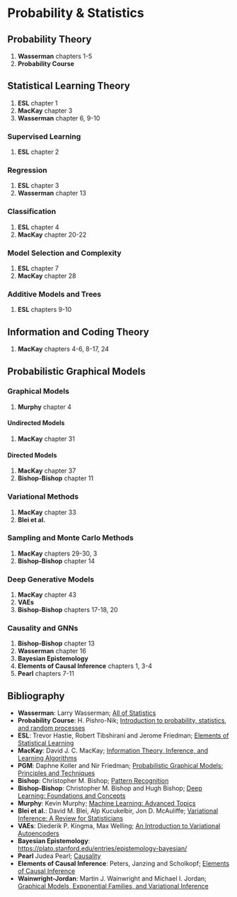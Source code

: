 # Probability & Statistics

## Probability Theory
1. **Wasserman** chapters 1-5
2. **Probability Course**

## Statistical Learning Theory
1. **ESL** chapter 1
2. **MacKay** chapter 3
3. **Wasserman** chapter 6, 9-10

### Supervised Learning
1. **ESL** chapter 2

### Regression
1. **ESL** chapter 3
2. **Wasserman** chapter 13

### Classification
1. **ESL** chapter 4
2. **MacKay** chapter 20-22

### Model Selection and Complexity
1. **ESL** chapter 7
2. **MacKay** chapter 28

### Additive Models and Trees
1. **ESL** chapters 9-10

## Information and Coding Theory
1. **MacKay** chapters 4-6, 8-17, 24 

## Probabilistic Graphical Models
### Graphical Models
1. **Murphy** chapter 4
#### Undirected Models
1. **MacKay** chapter 31
#### Directed Models
1. **MacKay** chapter 37
2. **Bishop-Bishop** chapter 11
### Variational Methods
1. **MacKay** chapter 33
2. **Blei et al.**
### Sampling and Monte Carlo Methods
1. **MacKay** chapters 29-30, 3
2. **Bishop-Bishop** chapter 14
### Deep Generative Models
1. **MacKay** chapter 43
2. **VAEs**
3. **Bishop-Bishop** chapters 17-18, 20
### Causality and GNNs
1. **Bishop-Bishop** chapter 13
2. **Wasserman** chapter 16
3. **Bayesian Epistemology**
4. **Elements of Causal Inference** chapters 1, 3-4
5. **Pearl** chapters 7-11

## Bibliography
* **Wasserman**: Larry Wasserman; [All of Statistics](https://egrcc.github.io/docs/math/all-of-statistics.pdf)
* **Probability Course**: H. Pishro-Nik; [Introduction to probability, statistics, and random processes](https://www.probabilitycourse.com)
* **ESL**: Trevor Hastie, Robert Tibshirani and Jerome Friedman; [Elements of Statistical Learning](https://www.sas.upenn.edu/~fdiebold/NoHesitations/BookAdvanced.pdf)
* **MacKay**: David J. C. MacKay; [Information Theory, Inference, and Learning Algorithms](https://www.inference.org.uk/itprnn/book.pdf)
* **PGM**: Daphne Koller and Nir Friedman; [Probabilistic Graphical Models: Principles and Techniques](http://mcb111.org/w06/KollerFriedman.pdf)
* **Bishop**: Christopher M. Bishop; [Pattern Recognition](https://www.microsoft.com/en-us/research/wp-content/uploads/2006/01/Bishop-Pattern-Recognition-and-Machine-Learning-2006.pdf)
* **Bishop-Bishop**: Christopher M. Bishop and Hugh Bishop; [Deep Learning: Foundations and Concepts](https://www.bishopbook.com)
* **Murphy**: Kevin Murphy; [Machine Learning: Advanced Topics](https://probml.github.io/pml-book/book2.html)
* **Blei et al.**: David M. Blei, Alp Kucukelbir, Jon D. McAuliffe; [Variational Inference: A Review for Statisticians](https://arxiv.org/pdf/1601.00670)
* **VAEs**: Diederik P. Kingma, Max Welling; [An Introduction to Variational Autoencoders](https://arxiv.org/pdf/1906.02691)
* **Bayesian Epistemology**: https://plato.stanford.edu/entries/epistemology-bayesian/
* **Pearl** Judea Pearl; [Causality](https://projects.illc.uva.nl/cil/uploaded_files/inlineitem/Pearl_2009_Causality.pdf)
* **Elements of Causal Inference**: Peters, Janzing and Scholkopf; [Elements of Causal Inference](https://web.math.ku.dk/~peters/jonas_files/ElementsOfCausalInference.pdf)
* **Wainwright-Jordan**: Martin J. Wainwright and Michael I. Jordan; [Graphical Models, Exponential Families, and
Variational Inference](https://www.cs.columbia.edu/~blei/fogm/2023F/readings/WainwrightJordan2008.pdf)
